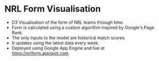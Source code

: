 # NRL Form Visualisation

* D3 Visualisation of the form of NRL teams through time.
* Form is calculated using a custom algorithm inspired by Google's Page Rank.
* The only inputs to the model are historical match scores.
* It updates using the latest data every week.
* Deployed using Google App Engine and live at <https://nrlform.appspot.com>
